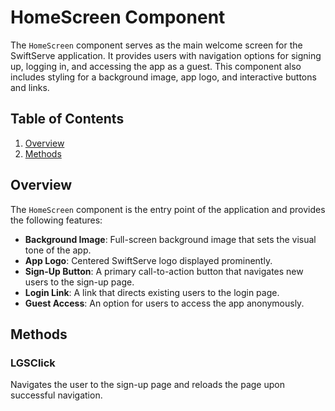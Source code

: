 # HomeScreen Component

The `HomeScreen` component serves as the main welcome screen for the SwiftServe application. It provides users with navigation options for signing up, logging in, and accessing the app as a guest. This component also includes styling for a background image, app logo, and interactive buttons and links.

## Table of Contents

1. [Overview](#overview)
2. [Methods](#methods)

## Overview

The `HomeScreen` component is the entry point of the application and provides the following features:

- **Background Image**: Full-screen background image that sets the visual tone of the app.
- **App Logo**: Centered SwiftServe logo displayed prominently.
- **Sign-Up Button**: A primary call-to-action button that navigates new users to the sign-up page.
- **Login Link**: A link that directs existing users to the login page.
- **Guest Access**: An option for users to access the app anonymously.

## Methods

### LGSClick

Navigates the user to the sign-up page and reloads the page upon successful navigation.
